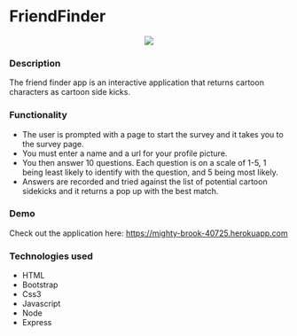 # FriendFinder

<p align="center">
<img  src="https://user-images.githubusercontent.com/31428973/61898415-43390700-aee7-11e9-99fb-c4916b576391.gif">
</p>

### Description
The friend finder app is an interactive application that returns cartoon characters as cartoon side kicks.

### Functionality
- The user is prompted with a page to start the survey and it takes you to the survey page.
- You must enter a name and a url for your profile picture.
- You then answer 10 questions. Each question is on a scale of 1-5, 1 being least likely to identify with the 
question, and 5 being most likely.
- Answers are recorded and tried against the list of potential cartoon sidekicks and it returns a pop up 
with the best match.

### Demo
Check out the application here: https://mighty-brook-40725.herokuapp.com

### Technologies used 
- HTML
- Bootstrap
- Css3
- Javascript
- Node
- Express
